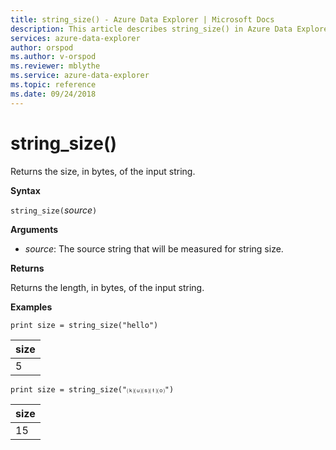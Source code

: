 ```yaml
---
title: string_size() - Azure Data Explorer | Microsoft Docs
description: This article describes string_size() in Azure Data Explorer.
services: azure-data-explorer
author: orspod
ms.author: v-orspod
ms.reviewer: mblythe
ms.service: azure-data-explorer
ms.topic: reference
ms.date: 09/24/2018
---
```

# string_size()

Returns the size, in bytes, of the input string.

**Syntax**

`string_size(`*source*`)`

**Arguments**

* *source*: The source string that will be measured for string size.

**Returns**

Returns the length, in bytes, of the input string.

**Examples**

```kusto
print size = string_size("hello")
```

|size|
|---|
|5|

```kusto
print size = string_size("⒦⒰⒮⒯⒪")
```

|size|
|---|
|15|